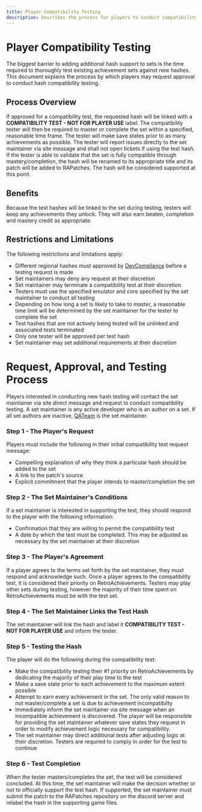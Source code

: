 ```yaml
---
title: Player Compatibility Testing
description: Describes the process for players to conduct compatibility testing for additional hashes to primary achievement sets on RetroAchievements.
---
```


# Player Compatibility Testing
The biggest barrier to adding additional hash support to sets is the time required to thoroughly test existing achievement sets against new hashes. This document explains the process by which players may request approval to conduct hash compatibility testing.

## Process Overview
If approved for a compatibility test, the requested hash will be linked with a **COMPATIBILITY TEST - NOT FOR PLAYER USE** label. The compatibility tester will then be required to master or complete the set within a specified, reasonable time frame. The tester will make save states prior to as many achievements as possible. The tester will report issues directly to the set maintainer via site message and shall not open tickets if using the test hash. If the tester is able to validate that the set is fully compatible through mastery/completion, the hash will be renamed to its appropriate title and its patch will be added to RAPatches. The hash will be considered supported at this point.

## Benefits
Because the test hashes will be linked to the set during testing, testers will keep any achievements they unlock. They will also earn beaten, completion and mastery credit as appropriate.

## Restrictions and Limitations
The following restrictions and limitations apply:

- Different regional hashes must approved by [DevCompliance](https://retroachievements.org/user/DevCompliance) before a testing request is made
- Set maintainers may deny any request at their discretion
- Set maintainer may terminate a compatibility test at their discretion
- Testers must use the specified emulator and core specified by the set maintainer to conduct all testing
- Depending on how long a set is likely to take to master, a reasonable time limit will be determined by the set maintainer for the tester to complete the set
- Test hashes that are not actively being tested will be unlinked and associated tests terminated
- Only one tester will be approved per test hash
- Set maintainer may set additional requirements at their discretion

# Request, Approval, and Testing Process
Players interested in conducting new hash testing will contact the set maintainer via site direct message and request to conduct compatibility testing. A set maintainer is any active developer who is an author on a set. If all set authors are inactive, [QATeam](https://retroachievements.org/user/QATeam) is the set maintainer.

### Step 1 - The Player's Request
Players must include the following in their initial compatibility test request message:

- Compelling explanation of why they think a particular hash should be added to the set
- A link to the patch's source
- Explicit commitment that the player intends to master/completion the set

### Step 2 - The Set Maintainer's Conditions
If a set maintainer is interested in supporting the test, they should respond to the player with the following information:
 
- Confirmation that they are willing to permit the compatibility test
- A date by which the test must be completed. This may be adjusted as necessary by the set maintainer at their discretion

### Step 3 - The Player's Agreement
If a player agrees to the terms set forth by the set maintainer, they must respond and acknowledge such. Once a player agrees to the compatibility test, it is considered their priority on RetroAchievements. Testers may play other sets during testing, however the majority of their time spent on RetroAchievements must be with the test set.

### Step 4 - The Set Maintainer Links the Test Hash
The set maintainer will link the hash and label it **COMPATIBILITY TEST - NOT FOR PLAYER USE** and inform the tester.

### Step 5 - Testing the Hash
The player will do the following during the compatibility test:

- Make the compatibility testing their #1 priority on RetroAchievements by dedicating the majority of their play time to the test
- Make a save state prior to each achievement to the maximum extent possible
- Attempt to earn every achievement in the set. The only valid reason to not master/complete a set is due to achievement incompatibilty
- Immediately inform the set maintainer via site message when an incompatible achievement is discovered. The player will be responsible for providing the set maintainer whatever save states they request in order to modify achievement logic necessary for compatibility.
- The set maintainer may direct additional tests after adjusting logic at their discretion. Testers are required to comply in order for the test to continue

### Step 6 - Test Completion
When the tester masters/completes the set, the test will be considered concluded. At this time, the set maintainer will make the decision whether or not to officially support the test hash. If supported, the set maintainer must submit the patch to the RAPatches repository on the discord server and relabel the hash in the supporting game files.